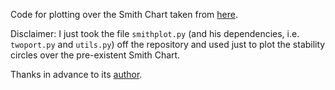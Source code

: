 Code for plotting over the Smith Chart taken from [here](https://github.com/roger-/PyTwoPort/tree/master/twoport).

Disclaimer: I just took the file `smithplot.py` (and his dependencies, i.e. `twoport.py` and `utils.py`) off the repository and used just to plot the stability circles over the pre-existent Smith Chart. 

Thanks in advance to its [author](https://github.com/roger-).